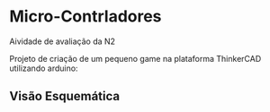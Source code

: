 # Micro-Contrladores
Aividade de avaliação da N2


Projeto de criação de um pequeno game na plataforma ThinkerCAD utilizando arduino:


## Visão Esquemática

